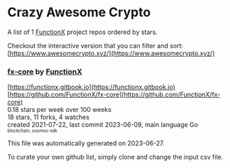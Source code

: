 # Crazy Awesome Crypto
A list of 1 [FunctionX](https://github.com/FunctionX) project repos ordered by stars.  

Checkout the interactive version that you can filter and sort: 
[https://www.awesomecrypto.xyz/](https://www.awesomecrypto.xyz/)  


### [fx-core](https://github.com/FunctionX/fx-core) by [FunctionX](https://github.com/FunctionX)  
  
[https://functionx.gitbook.io](https://functionx.gitbook.io)  
[https://github.com/FunctionX/fx-core](https://github.com/FunctionX/fx-core)  
0.18 stars per week over 100 weeks  
18 stars, 11 forks, 4 watches  
created 2021-07-22, last commit 2023-06-09, main language Go  
<sub><sup>blockchain, cosmos-sdk</sup></sub>


This file was automatically generated on 2023-06-27.  

To curate your own github list, simply clone and change the input csv file.  